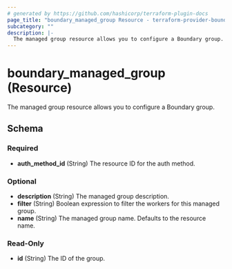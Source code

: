 ```yaml
---
# generated by https://github.com/hashicorp/terraform-plugin-docs
page_title: "boundary_managed_group Resource - terraform-provider-boundary"
subcategory: ""
description: |-
  The managed group resource allows you to configure a Boundary group.
---
```


# boundary_managed_group (Resource)

The managed group resource allows you to configure a Boundary group.



<!-- schema generated by tfplugindocs -->
## Schema

### Required

- **auth_method_id** (String) The resource ID for the auth method.

### Optional

- **description** (String) The managed group description.
- **filter** (String) Boolean expression to filter the workers for this managed group.
- **name** (String) The managed group name. Defaults to the resource name.

### Read-Only

- **id** (String) The ID of the group.


